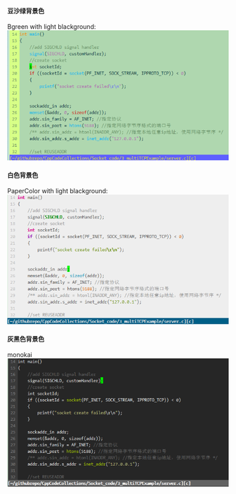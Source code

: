 #### 豆沙绿背景色 
Bgreen with light blackground:  
![Bgreen](Bgreen.png)

#### 白色背景色
PaperColor with light blackground:  
![white](white.png)

#### 灰黑色背景色
monokai  
![black](black.png)
